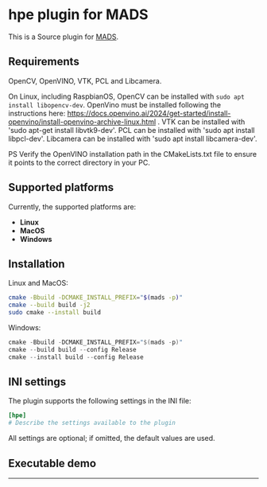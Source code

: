 # hpe plugin for MADS

This is a Source plugin for [MADS](https://github.com/MADS-NET/MADS). 

<provide here some introductory info>

## Requirements

OpenCV, OpenVINO, VTK, PCL and Libcamera. 

On Linux, including RaspbianOS, OpenCV can be installed with `sudo apt install libopencv-dev`. OpenVino must be installed following the instructions here: <https://docs.openvino.ai/2024/get-started/install-openvino/install-openvino-archive-linux.html> . VTK can be installed with 'sudo apt-get install libvtk9-dev'. PCL can be installed with 'sudo apt install libpcl-dev'. Libcamera can be installed with 'sudo apt install libcamera-dev'.

PS Verify the OpenVINO installation path in the CMakeLists.txt file to ensure it points to the correct directory in your PC. 

## Supported platforms

Currently, the supported platforms are:

* **Linux** 
* **MacOS**
* **Windows**


## Installation

Linux and MacOS:

```bash
cmake -Bbuild -DCMAKE_INSTALL_PREFIX="$(mads -p)"
cmake --build build -j2
sudo cmake --install build
```

Windows:

```powershell
cmake -Bbuild -DCMAKE_INSTALL_PREFIX="$(mads -p)"
cmake --build build --config Release
cmake --install build --config Release
```


## INI settings

The plugin supports the following settings in the INI file:

```ini
[hpe]
# Describe the settings available to the plugin
```

All settings are optional; if omitted, the default values are used.


## Executable demo

<Explain what happens if the test executable is run>

---